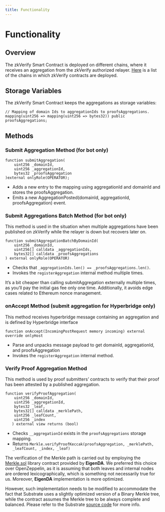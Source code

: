 ```yaml
---
title: Functionality
---
```


# Functionality

## Overview

The zkVerify Smart Contract is deployed on different chains, where it receives an aggregation from the zkVerify authorized relayer.
[Here](../../11-relevant_links.md) is a list of the chains in which zkVerify contracts are deployed.

## Storage Variables

The zkVerify Smart Contract keeps the aggregations as storage variables:

```solidity
// Mapping of domain Ids to aggregationIds to proofsAggregations.
mapping(uint256 => mapping(uint256 => bytes32)) public proofsAggregations;
```

## Methods

### Submit Aggregation Method (for bot only)

```solidity
function submitAggregation(
    uint256 _domainId,
    uint256 _aggregationId,
    bytes32 _proofsAggregation
)external onlyRole(OPERATOR);
```

- Adds a new entry to the mapping using aggregationId and domainId and stores the proofsAggregation.
- Emits a new AggregationPosted(domainId, aggregationId, proofsAggregation) event.

### Submit Aggregations Batch Method (for bot only)

This method is used in the situation when multiple aggregations have been published on zkVerify while the relayer is down but recovers later on.

```solidity
function submitAggregationBatchByDomainId(
    uint256 _domainId,
    uint256[] calldata _aggregationIds,
    bytes32[] calldata _proofsAggregations
) external onlyRole(OPERATOR) 
```

- Checks that `_aggregationIds.len() == _proofsAggregations.len()`.
- Invokes the `registerAggregation` internal method multiple times.

It’s a bit cheaper than calling submitAggregation externally multiple times, as you’ll pay the initial gas fee only one time.   Additionally, it avoids edge cases related to Ethereum nonce management.

### onAccept Method (submit aggregation for Hyperbridge only)

This method receives hyperbridge message containing an aggregation and is defined by Hyperbridge interface

```solidity
function onAccept(IncomingPostRequest memory incoming) external override onlyHost
```

- Parse and unpacks message payload to get domainId, aggregationId, and proofsAggregation
- Invokes the `registerAggregation` internal method.

### Verify Proof Aggregation Method

This method is used by proof submitters’ contracts to verify that their proof has been attested by a published aggregation.

```solidity
function verifyProofAggregation(
    uint256 _domainId,
    uint256 _aggregationId,
    bytes32 _leaf,
    bytes32[] calldata _merklePath,
    uint256 _leafCount,
    uint256 _index
   ) external view returns (bool)
```

- Checks `__aggregationId` exists in the `proofsAggregations` storage mapping.
- Returns `Merkle.verifyProofKeccak(proofsAggregation, _merklePath, _leafCount, _index, _leaf)`

The verification of the Merkle path is carried out by employing the [Merkle.sol](https://github.com/HorizenLabs/cdk-validium-contracts/blob/0.1.1/contracts/lib/Merkle.sol) library contract provided by **EigenDA**. We preferred this choice over OpenZeppelin, as it is assuming that both leaves and internal nodes are ordered lexicographically, which is something not necessarily true for us.  Moreover, **EigenDA** implementation is more optimized.

However, such implementation needs to be modified to accommodate the fact that Substrate uses a slightly optimized version of a Binary Merkle tree, while the contract assumes the Merkle tree to be always complete and balanced. Please refer to the Substrate [source code](https://github.com/paritytech/polkadot-sdk/blob/b0741d4f78ebc424c7544e1d2d5db7968132e577/substrate/utils/binary-merkle-tree/src/lib.rs#L237) for more info.

